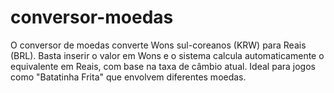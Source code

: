 # conversor-moedas
O conversor de moedas converte Wons sul-coreanos (KRW) para Reais (BRL). Basta inserir o valor em Wons e o sistema calcula automaticamente o equivalente em Reais, com base na taxa de câmbio atual. Ideal para jogos como "Batatinha Frita" que envolvem diferentes moedas.
